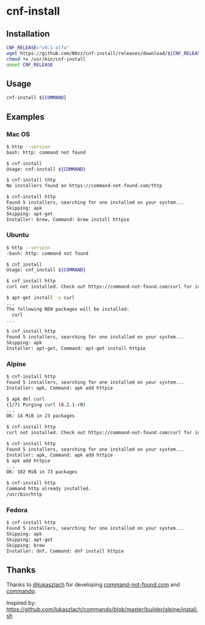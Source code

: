 # cnf-install

## Installation

```bash
CNF_RELEASE="v0.1-alfa"
wget https://github.com/N0zz/cnf-install/releases/download/${CNF_RELEASE}/cnf-install -O /usr/bin/cnf-install
chmod +x /usr/bin/cnf-install
unset CNF_RELEASE
```

## Usage

```bash
cnf-install ${COMMAND}
```

## Examples

### Mac OS

```bash
$ http --version
bash: http: command not found

$ cnf-install 
Usage: cnf-install ${COMMAND}

$ cnf-install thtp
No installers found on https://command-not-found.com/thtp

$ cnf-install http
Found 5 installers, searching for one installed on your system...
Skipping: apk
Skipping: apt-get
Installer: brew, Command: brew install httpie
```

### Ubuntu

```bash
$ http --version
-bash: http: command not found

$ cnf_install 
Usage: cnf_install ${COMMAND}

$ cnf_install http
curl not installed. Check out https://command-not-found.com/curl for instructions.

$ apt-get install -y curl
...
The following NEW packages will be installed:
  curl
...

$ cnf_install http
Found 5 installers, searching for one installed on your system...
Skipping: apk
Installer: apt-get, Command: apt-get install httpie
```

### Alpine

```bash
$ cnf-install http
Found 5 installers, searching for one installed on your system...
Installer: apk, Command: apk add httpie

$ apk del curl
(1/7) Purging curl (8.2.1-r0)
...
OK: 14 MiB in 23 packages

$ cnf-install http
curl not installed. Check out https://command-not-found.com/curl for instructions.

$ cnf-install http
Found 5 installers, searching for one installed on your system...
Installer: apk, Command: apk add httpie
$ apk add httpie
...
OK: 102 MiB in 73 packages

$ cnf-install http
Command http already installed.
/usr/bin/http
```

### Fedora

```bash
$ cnf-install http
Found 5 installers, searching for one installed on your system...
Skipping: apk
Skipping: apt-get
Skipping: brew
Installer: dnf, Command: dnf install httpie
```

## Thanks

Thanks to [@lukaszlach](https://github.com/lukaszlach) for developing [command-not-found.com](https://command-not-found.com/) and [commando](https://github.com/lukaszlach/commando).

Inspired by: https://github.com/lukaszlach/commando/blob/master/builder/alpine/install.sh
